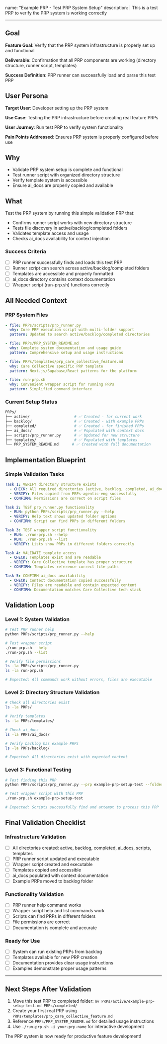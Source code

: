 name: "Example PRP - Test PRP System Setup"
description: |
  This is a test PRP to verify the PRP system is working correctly

---

## Goal

**Feature Goal**: Verify that the PRP system infrastructure is properly set up and functional

**Deliverable**: Confirmation that all PRP components are working (directory structure, runner script, templates)

**Success Definition**: PRP runner can successfully load and parse this test PRP

## User Persona

**Target User**: Developer setting up the PRP system

**Use Case**: Testing the PRP infrastructure before creating real feature PRPs

**User Journey**: Run test PRP to verify system functionality

**Pain Points Addressed**: Ensures PRP system is properly configured before use

## Why

- Validate PRP system setup is complete and functional
- Test runner script with organized directory structure
- Verify template system is accessible
- Ensure ai_docs are properly copied and available

## What

Test the PRP system by running this simple validation PRP that:
- Confirms runner script works with new directory structure
- Tests file discovery in active/backlog/completed folders
- Validates template access and usage
- Checks ai_docs availability for context injection

### Success Criteria

- [ ] PRP runner successfully finds and loads this test PRP
- [ ] Runner script can search across active/backlog/completed folders
- [ ] Templates are accessible and properly formatted
- [ ] ai_docs directory contains context documentation
- [ ] Wrapper script (run-prp.sh) functions correctly

## All Needed Context

### PRP System Files

```yaml
- file: PRPs/scripts/prp_runner.py
  why: Core PRP execution script with multi-folder support
  pattern: Updated to search active/backlog/completed directories

- file: PRPs/PRP_SYSTEM_README.md
  why: Complete system documentation and usage guide
  pattern: Comprehensive setup and usage instructions

- file: PRPs/templates/prp_care_collective_feature.md
  why: Care Collective specific PRP template
  pattern: Next.js/Supabase/React patterns for the platform

- file: run-prp.sh
  why: Convenient wrapper script for running PRPs
  pattern: Simplified command interface
```

### Current Setup Status

```bash
PRPs/
├── active/                    # ✅ Created - for current work
├── backlog/                   # ✅ Created - with example PRPs
├── completed/                 # ✅ Created - for finished PRPs
├── ai_docs/                   # ✅ Populated with context docs
├── scripts/prp_runner.py      # ✅ Updated for new structure
├── templates/                 # ✅ Populated with templates
└── PRP_SYSTEM_README.md      # ✅ Created with full documentation
```

## Implementation Blueprint

### Simple Validation Tasks

```yaml
Task 1: VERIFY directory structure exists
  - CHECK: All required directories (active, backlog, completed, ai_docs, scripts, templates)
  - VERIFY: Files copied from PRPs-agentic-eng successfully
  - CONFIRM: Permissions are correct on script files

Task 2: TEST prp_runner.py functionality
  - RUN: python PRPs/scripts/prp_runner.py --help
  - VERIFY: Help text shows updated folder options
  - CONFIRM: Script can find PRPs in different folders

Task 3: TEST wrapper script functionality  
  - RUN: ./run-prp.sh --help
  - RUN: ./run-prp.sh --list
  - VERIFY: Lists show PRPs in different folders correctly

Task 4: VALIDATE template access
  - CHECK: Templates exist and are readable
  - VERIFY: Care Collective template has proper structure
  - CONFIRM: Templates reference correct file paths

Task 5: CONFIRM ai_docs availability
  - CHECK: Context documentation copied successfully
  - VERIFY: Files are readable and contain expected content
  - CONFIRM: Documentation matches Care Collective tech stack
```

## Validation Loop

### Level 1: System Validation

```bash
# Test PRP runner help
python PRPs/scripts/prp_runner.py --help

# Test wrapper script
./run-prp.sh --help
./run-prp.sh --list

# Verify file permissions
ls -la PRPs/scripts/prp_runner.py
ls -la run-prp.sh

# Expected: All commands work without errors, files are executable
```

### Level 2: Directory Structure Validation

```bash
# Check all directories exist
ls -la PRPs/

# Verify templates
ls -la PRPs/templates/

# Check ai_docs
ls -la PRPs/ai_docs/

# Verify backlog has example PRPs
ls -la PRPs/backlog/

# Expected: All directories exist with expected content
```

### Level 3: Functional Testing

```bash
# Test finding this PRP
python PRPs/scripts/prp_runner.py --prp example-prp-setup-test --folder active

# Test wrapper script with this PRP
./run-prp.sh example-prp-setup-test

# Expected: Scripts successfully find and attempt to process this PRP
```

## Final Validation Checklist

### Infrastructure Validation

- [ ] All directories created: active, backlog, completed, ai_docs, scripts, templates
- [ ] PRP runner script updated and executable
- [ ] Wrapper script created and executable  
- [ ] Templates copied and accessible
- [ ] ai_docs populated with context documentation
- [ ] Example PRPs moved to backlog folder

### Functionality Validation

- [ ] PRP runner help command works
- [ ] Wrapper script help and list commands work
- [ ] Scripts can find PRPs in different folders
- [ ] File permissions are correct
- [ ] Documentation is complete and accurate

### Ready for Use

- [ ] System can run existing PRPs from backlog
- [ ] Templates available for new PRP creation
- [ ] Documentation provides clear usage instructions
- [ ] Examples demonstrate proper usage patterns

---

## Next Steps After Validation

1. Move this test PRP to completed folder: `mv PRPs/active/example-prp-setup-test.md PRPs/completed/`
2. Create your first real PRP using `PRPs/templates/prp_care_collective_feature.md`
3. Reference `PRPs/PRP_SYSTEM_README.md` for detailed usage instructions
4. Use `./run-prp.sh -i your-prp-name` for interactive development

The PRP system is now ready for productive feature development!